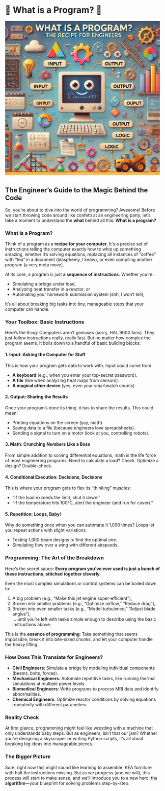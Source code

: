 # 📖 What is a Program? 🤔

![](./assets/figures/what_is_a_program.webp)

## The Engineer’s Guide to the Magic Behind the Code

So, you’re about to dive into the world of programming? Awesome! Before we start throwing code around like confetti at an engineering party, let’s take a moment to understand the **what** behind all this: **What is a program?**

### What is a Program?

Think of a program as a **recipe for your computer**. It's a precise set of instructions telling the computer exactly how to whip up something amazing, whether it’s solving equations, replacing all instances of “coffee” with “tea” in a document (blasphemy, I know), or even compiling another program (a very meta move).

At its core, a program is just **a sequence of instructions**. Whether you’re:

- Simulating a bridge under load,
- Analyzing heat transfer in a reactor, or
- Automating your homework submission system (shh, I won’t tell),

It’s all about breaking big tasks into tiny, manageable steps that your computer can handle.

### Your Toolbox: Basic Instructions

Here’s the thing: Computers aren’t geniuses (sorry, HAL 9000 fans). They just follow instructions really, really fast. But no matter how complex the program seems, it boils down to a handful of basic building blocks:

#### 1. Input: Asking the Computer for Stuff

This is how your program gets data to work with. Input could come from:

- **A keyboard** (e.g., when you enter your top-secret password).
- **A file** (like when analyzing heat maps from sensors).
- **A magical other device** (yes, even your smartwatch counts).

#### 2. Output: Sharing the Results

Once your program’s done its thing, it has to share the results. This could mean:

- Printing equations on the screen (yay, math).
- Saving data to a file (because engineers love spreadsheets).
- Sending a signal to turn on a motor (look at you, controlling robots).

#### 3. Math: Crunching Numbers Like a Boss

From simple addition to solving differential equations, math is the life force of most engineering programs. Need to calculate a load? Check. Optimize a design? Double-check.

#### 4. Conditional Execution: Decisions, Decisions

This is where your program gets to flex its “thinking” muscles:

- “If the load exceeds the limit, shut it down!”
- “If the temperature hits 100°C, alert the engineer (and run for cover).”

#### 5. Repetition: Loops, Baby!

Why do something once when you can automate it 1,000 times? Loops let you repeat actions with slight variations:

- Testing 1,000 beam designs to find the optimal one.
- Simulating flow over a wing with different airspeeds.

### Programming: The Art of the Breakdown

Here’s the secret sauce: **Every program you’ve ever used is just a bunch of these instructions, stitched together cleverly.**

Even the most complex simulations or control systems can be boiled down to:

1. A big problem (e.g., “Make this jet engine super-efficient”),
2. Broken into smaller problems (e.g., “Optimize airflow,” “Reduce drag”),
3. Broken into even smaller tasks (e.g., “Model turbulence,” “Adjust blade angles”),  
   ... until you’re left with tasks simple enough to describe using the basic instructions above.

This is the **essence of programming**: Take something that seems impossible, break it into bite-sized chunks, and let your computer handle the heavy lifting.

### How Does This Translate for Engineers?

- **Civil Engineers**: Simulate a bridge by modeling individual components (beams, bolts, forces).
- **Mechanical Engineers**: Automate repetitive tasks, like running thermal simulations at multiple power levels.
- **Biomedical Engineers**: Write programs to process MRI data and identify abnormalities.
- **Chemical Engineers**: Optimize reactor conditions by solving equations repeatedly with different parameters.

### Reality Check

At first glance, programming might feel like wrestling with a machine that only understands baby steps. But as engineers, isn’t that our jam? Whether you’re designing a skyscraper or writing Python scripts, it’s all about breaking big ideas into manageable pieces.

### The Bigger Picture

Sure, right now this might sound like learning to assemble IKEA furniture with half the instructions missing. But as we progress (and we will), this process will start to make sense, and we’ll introduce you to a new hero: the **algorithm**—your blueprint for solving problems step-by-step.
